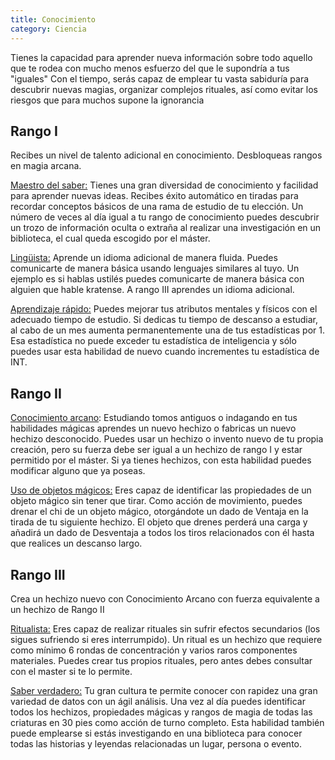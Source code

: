 ```yaml
---
title: Conocimiento
category: Ciencia
---
```


Tienes la capacidad para aprender nueva información sobre todo aquello que te rodea con mucho menos esfuerzo del que le supondría a tus "iguales" Con el tiempo, serás capaz de emplear tu vasta sabiduría para descubrir nuevas magias, organizar complejos rituales, así como evitar los riesgos que para muchos supone la ignorancia

## Rango I

Recibes un nivel de talento adicional en conocimiento. Desbloqueas rangos en magia arcana.

<u>Maestro del saber:</u> Tienes una gran diversidad de conocimiento y facilidad para aprender nuevas ideas. Recibes éxito automático en tiradas para recordar conceptos básicos de una rama de estudio de tu elección. Un número de veces al día igual a tu rango de conocimiento puedes descubrir un trozo de información oculta o extraña al realizar una investigación en un biblioteca, el cual queda escogido por el máster.

<u>Lingüista:</u> Aprende un idioma adicional de manera fluida. Puedes comunicarte de manera básica usando lenguajes similares al tuyo. Un ejemplo es si hablas ustilés puedes comunicarte de manera básica con alguien que hable kratense. A rango III aprendes un idioma adicional.

<u>Aprendizaje rápido:</u> Puedes mejorar tus atributos mentales y físicos con el adecuado tiempo de estudio. Si dedicas tu tiempo de descanso a estudiar, al cabo de un mes aumenta permanentemente una de tus estadísticas por 1. Esa estadística no puede exceder tu estadística de inteligencia y sólo puedes usar esta habilidad de nuevo cuando incrementes tu estadística de INT.

## Rango II

<u>Conocimiento arcano</u>: Estudiando tomos antiguos o indagando en tus habilidades mágicas aprendes un nuevo hechizo o fabricas un nuevo hechizo desconocido. Puedes usar un hechizo o invento nuevo de tu propia creación, pero su fuerza debe ser igual a un hechizo de rango I y estar permitido por el máster. Si ya tienes hechizos, con esta habilidad puedes modificar alguno que ya poseas.

<u>Uso de objetos mágicos:</u> Eres capaz de identificar las propiedades de un objeto mágico sin tener que tirar. Como acción de movimiento, puedes drenar el chi de un objeto mágico, otorgándote un dado de Ventaja en la tirada de tu siguiente hechizo. El objeto que drenes perderá una carga y añadirá un dado de Desventaja a todos los tiros relacionados con él hasta que realices un descanso largo.

## Rango III 

Crea un hechizo nuevo con Conocimiento Arcano con fuerza equivalente a un hechizo de Rango II

<u>Ritualista:</u> Eres capaz de realizar rituales sin sufrir efectos secundarios (los sigues sufriendo si eres interrumpido). Un ritual es un hechizo que requiere como mínimo 6 rondas de concentración y varios raros componentes materiales. Puedes crear tus propios rituales, pero antes debes consultar con el master si te lo permite.

<u>Saber verdadero:</u> Tu gran cultura te permite conocer con rapidez una gran variedad de datos con un ágil análisis. Una vez al día puedes identificar todos los hechizos, propiedades mágicas y rangos de magia de todas las criaturas en 30 pies como acción de turno completo. Esta habilidad también puede emplearse si estás investigando en una biblioteca para conocer todas las historias y leyendas relacionadas un lugar, persona o evento.

